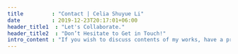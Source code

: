 ```yaml
---
title         : "Contact | Celia Shuyue Li"
date          : 2019-12-23T20:17:01+06:00
header_title1  : "Let's Collaborate."
header_title2  : "Don’t Hesitate to Get in Touch!"
intro_content : "If you wish to discuss contents of my works, have a project or idea that you wish to collaborate on, or wish to get involved in some form, you are welcome to reach out to me here."
---
```


